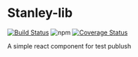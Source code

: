 # Stanley-lib

[![Build Status](https://app.travis-ci.com/s703702002/stanley-lib.svg?branch=master)](https://app.travis-ci.com/s703702002/stanley-lib) ![npm](https://img.shields.io/npm/v/stanley-lib) [![Coverage Status](https://coveralls.io/repos/github/s703702002/stanley-lib/badge.svg)](https://coveralls.io/github/s703702002/stanley-lib)


A simple react component for test publush